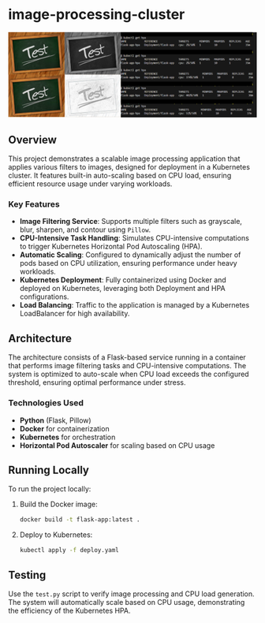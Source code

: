 # image-processing-cluster

![Image Processing Cluster](image-processing-cluster.png)

## Overview

This project demonstrates a scalable image processing application that applies various filters to images, designed for deployment in a Kubernetes cluster. It features built-in auto-scaling based on CPU load, ensuring efficient resource usage under varying workloads.

### Key Features

- **Image Filtering Service**: Supports multiple filters such as grayscale, blur, sharpen, and contour using `Pillow`.
- **CPU-Intensive Task Handling**: Simulates CPU-intensive computations to trigger Kubernetes Horizontal Pod Autoscaling (HPA).
- **Automatic Scaling**: Configured to dynamically adjust the number of pods based on CPU utilization, ensuring performance under heavy workloads.
- **Kubernetes Deployment**: Fully containerized using Docker and deployed on Kubernetes, leveraging both Deployment and HPA configurations.
- **Load Balancing**: Traffic to the application is managed by a Kubernetes LoadBalancer for high availability.

## Architecture

The architecture consists of a Flask-based service running in a container that performs image filtering tasks and CPU-intensive computations. The system is optimized to auto-scale when CPU load exceeds the configured threshold, ensuring optimal performance under stress.

### Technologies Used

- **Python** (Flask, Pillow)
- **Docker** for containerization
- **Kubernetes** for orchestration
- **Horizontal Pod Autoscaler** for scaling based on CPU usage

## Running Locally

To run the project locally:

1. Build the Docker image:
   ```bash
   docker build -t flask-app:latest .
   ```
2. Deploy to Kubernetes:
   ```bash
   kubectl apply -f deploy.yaml
   ```

## Testing

Use the `test.py` script to verify image processing and CPU load generation. The system will automatically scale based on CPU usage, demonstrating the efficiency of the Kubernetes HPA.
